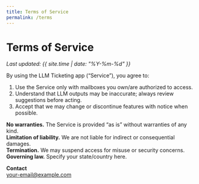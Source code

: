 ```yaml
---
title: Terms of Service
permalink: /terms
---
```

# Terms of Service
_Last updated: {{ site.time | date: "%Y-%m-%d" }}_

By using the LLM Ticketing app (“Service”), you agree to:

1. Use the Service only with mailboxes you own/are authorized to access.  
2. Understand that LLM outputs may be inaccurate; always review suggestions before acting.  
3. Accept that we may change or discontinue features with notice when possible.  

**No warranties.** The Service is provided “as is” without warranties of any kind.  
**Limitation of liability.** We are not liable for indirect or consequential damages.  
**Termination.** We may suspend access for misuse or security concerns.  
**Governing law.** Specify your state/country here.  

**Contact**  
your-email@example.com
